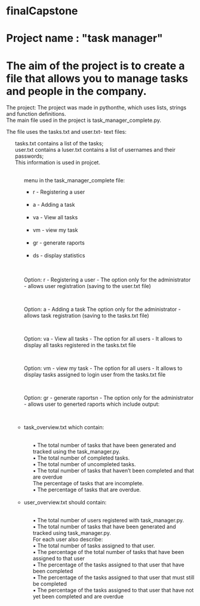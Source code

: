 # finalCapstone
# Project name : "task manager"
# The aim of the project is to create a file that allows you to manage tasks and people in the company.<br />
The project:
The project was made in pythonthe, which uses lists, strings and function definitions.<br />
The main file used in the project is task_manager_complete.py.<br />

The file uses the tasks.txt and user.txt- text files:
<ul> tasks.txt contains a list of the tasks;<br/>
     user.txt contains a luser.txt contains a list of usernames and their passwords;<br/>
    This information is used in projcet.<br/>
  <ul/>
     <br/>
 menu in the task_manager_complete file:<br/>
<ul>
    <li> r - Registering a user </li><br/>
     <li> a - Adding a task </li><br/>
     <li> va - View all tasks </li><br/>
     <li> vm - view my task </li><br/>
     <li> gr - generate raports </li><br/>
     <li> ds - display statistics </li><br/>
     </ul><br/>
<p>Option: r - Registering a user - The option only for the administrator - allows user registration (saving to the user.txt file)</p><br/>
<p>Option: a - Adding a task The option only for the administrator - allows task registration (saving to the tasks.txt file)</p><br/>
<p>Option: va - View all tasks - The option for all users - It allows to display all tasks registered in the tasks.txt file</p><br/>
<p>Option: vm - view my task - The option for all users - It allows to display tasks assigned to login user from the tasks.txt file</p><br/>
<p>Option: gr - generate raportsn - The option only for the administrator - allows user to generted raports which include output:<p/><br/>
  <li>task_overview.txt which contain:</li><br/>
<ul>
▪ The total number of tasks that have been generated and
tracked using the task_manager.py.<br/>
▪ The total number of completed tasks.<br/>
▪ The total number of uncompleted tasks.<br/>
▪ The total number of tasks that haven’t been completed and
that are overdue<br/>
     The percentage of tasks that are incomplete.<br/>
▪ The percentage of tasks that are overdue.<br/>
     </ul> <br/>
<li> user_overview.txt should contain:</li><br/>
 <ul>
▪ The total number of users registered with task_manager.py.<br/>
▪ The total number of tasks that have been generated and
tracked using task_manager.py.<br/>
For each user also describe:<br/>
▪ The total number of tasks assigned to that user.<br/>
▪ The percentage of the total number of tasks that have
been assigned to that user<br/>
▪ The percentage of the tasks assigned to that user that
have been completed<br/>
▪ The percentage of the tasks assigned to that user that
must still be completed<br/>
▪ The percentage of the tasks assigned to that user that
have not yet been completed and are overdue<br/>
 </ul><br/>


